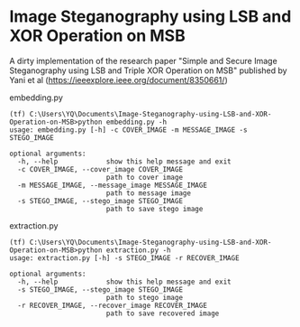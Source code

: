 # Image Steganography using LSB and XOR Operation on MSB
A dirty implementation of the research paper "Simple and Secure Image Steganography using LSB and Triple XOR Operation on MSB" published by Yani et al (https://ieeexplore.ieee.org/document/8350661/)

embedding.py
```
(tf) C:\Users\YQ\Documents\Image-Steganography-using-LSB-and-XOR-Operation-on-MSB>python embedding.py -h
usage: embedding.py [-h] -c COVER_IMAGE -m MESSAGE_IMAGE -s STEGO_IMAGE

optional arguments:
  -h, --help            show this help message and exit
  -c COVER_IMAGE, --cover_image COVER_IMAGE
                        path to cover image
  -m MESSAGE_IMAGE, --message_image MESSAGE_IMAGE
                        path to message image
  -s STEGO_IMAGE, --stego_image STEGO_IMAGE
                        path to save stego image
```


extraction.py
```
(tf) C:\Users\YQ\Documents\Image-Steganography-using-LSB-and-XOR-Operation-on-MSB>python extraction.py -h
usage: extraction.py [-h] -s STEGO_IMAGE -r RECOVER_IMAGE

optional arguments:
  -h, --help            show this help message and exit
  -s STEGO_IMAGE, --stego_image STEGO_IMAGE
                        path to stego image
  -r RECOVER_IMAGE, --recover_image RECOVER_IMAGE
                        path to save recovered image
```                        
